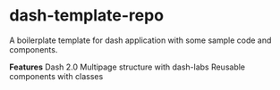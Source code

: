 # dash-template-repo

A boilerplate template for dash application with some sample code and components.

**Features**
Dash 2.0
Multipage structure with dash-labs
Reusable components with classes



